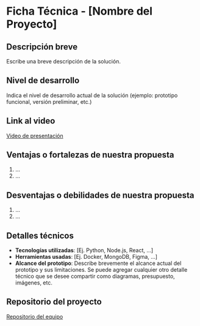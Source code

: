 # Ficha Técnica - [Nombre del Proyecto]

## Descripción breve
Escribe una breve descripción de la solución.

## Nivel de desarrollo
Indica el nivel de desarrollo actual de la solución (ejemplo: prototipo funcional, versión preliminar, etc.)

## Link al video
[Video de presentación](URL)

## Ventajas o fortalezas de nuestra propuesta
1. ...
2. ...

## Desventajas o debilidades de nuestra propuesta
1. ...
2. ...

## Detalles técnicos
- **Tecnologías utilizadas**: [Ej. Python, Node.js, React, ...]
- **Herramientas usadas**: [Ej. Docker, MongoDB, Figma, ...]
- **Alcance del prototipo**: Describe brevemente el alcance actual del prototipo y sus limitaciones.
  Se puede agregar cualquier otro detalle técnico que se desee compartir como diagramas, presupuesto, imágenes, etc.

## Repositorio del proyecto
[Repositorio del equipo](URL)
